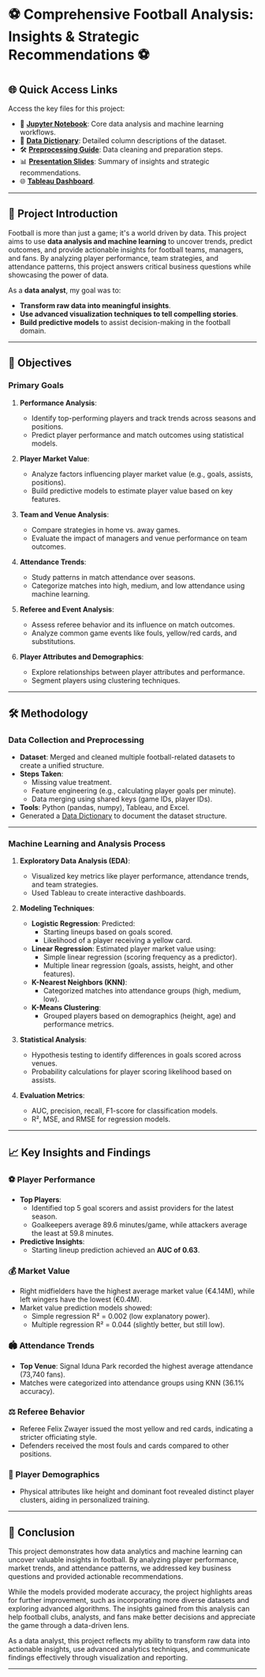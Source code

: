 # ⚽ Comprehensive Football Analysis: Insights & Strategic Recommendations ⚽


## 🌐 Quick Access Links
Access the key files for this project:
- 📓 **[Jupyter Notebook](./project_final.ipynb)**: Core data analysis and machine learning workflows.
- 📑 **[Data Dictionary](./data%20dictionary_football.pdf)**: Detailed column descriptions of the dataset.
- 🛠️ **[Preprocessing Guide](./Data%20Preprocessing_KalaimaniMuthu.pdf)**: Data cleaning and preparation steps.
- 📊 **[Presentation Slides](./Kalaimani_project_cap111.pdf)**: Summary of insights and strategic recommendations.
- 🌐 **[Tableau Dashboard](https://public.tableau.com/views/Kalaimani_Muthu_dashboard/Home?:language=en-US&publish=yes&:sid=&:redirect=auth&:display_count=n&:origin=viz_share_link )**.

---

## 📜 Project Introduction
Football is more than just a game; it's a world driven by data. This project aims to use **data analysis and machine learning** to uncover trends, predict outcomes, and provide actionable insights for football teams, managers, and fans. By analyzing player performance, team strategies, and attendance patterns, this project answers critical business questions while showcasing the power of data.

As a **data analyst**, my goal was to:
- **Transform raw data into meaningful insights**.
- **Use advanced visualization techniques to tell compelling stories**.
- **Build predictive models** to assist decision-making in the football domain.

---

## 🎯 Objectives
### Primary Goals
1. **Performance Analysis**:
   - Identify top-performing players and track trends across seasons and positions.
   - Predict player performance and match outcomes using statistical models.

2. **Player Market Value**:
   - Analyze factors influencing player market value (e.g., goals, assists, positions).
   - Build predictive models to estimate player value based on key features.

3. **Team and Venue Analysis**:
   - Compare strategies in home vs. away games.
   - Evaluate the impact of managers and venue performance on team outcomes.

4. **Attendance Trends**:
   - Study patterns in match attendance over seasons.
   - Categorize matches into high, medium, and low attendance using machine learning.

5. **Referee and Event Analysis**:
   - Assess referee behavior and its influence on match outcomes.
   - Analyze common game events like fouls, yellow/red cards, and substitutions.

6. **Player Attributes and Demographics**:
   - Explore relationships between player attributes and performance.
   - Segment players using clustering techniques.

---

## 🛠️ Methodology
### Data Collection and Preprocessing
- **Dataset**: Merged and cleaned multiple football-related datasets to create a unified structure.
- **Steps Taken**:
  - Missing value treatment.
  - Feature engineering (e.g., calculating player goals per minute).
  - Data merging using shared keys (game IDs, player IDs).
- **Tools**: Python (pandas, numpy), Tableau, and Excel.
- Generated a [Data Dictionary](./data%20dictionary_football.pdf) to document the dataset structure.

---

### Machine Learning and Analysis Process
1. **Exploratory Data Analysis (EDA)**:
   - Visualized key metrics like player performance, attendance trends, and team strategies.
   - Used Tableau to create interactive dashboards.

2. **Modeling Techniques**:
   - **Logistic Regression**: Predicted:
     - Starting lineups based on goals scored.
     - Likelihood of a player receiving a yellow card.
   - **Linear Regression**: Estimated player market value using:
     - Simple linear regression (scoring frequency as a predictor).
     - Multiple linear regression (goals, assists, height, and other features).
   - **K-Nearest Neighbors (KNN)**:
     - Categorized matches into attendance groups (high, medium, low).
   - **K-Means Clustering**:
     - Grouped players based on demographics (height, age) and performance metrics.

3. **Statistical Analysis**:
   - Hypothesis testing to identify differences in goals scored across venues.
   - Probability calculations for player scoring likelihood based on assists.

4. **Evaluation Metrics**:
   - AUC, precision, recall, F1-score for classification models.
   - R², MSE, and RMSE for regression models.

---

## 📈 Key Insights and Findings
### ⚽ Player Performance
- **Top Players**:
  - Identified top 5 goal scorers and assist providers for the latest season.
  - Goalkeepers average 89.6 minutes/game, while attackers average the least at 59.8 minutes.
- **Predictive Insights**:
  - Starting lineup prediction achieved an **AUC of 0.63**.

### 💰 Market Value
- Right midfielders have the highest average market value (€4.14M), while left wingers have the lowest (€0.4M).
- Market value prediction models showed:
  - Simple regression R² = 0.002 (low explanatory power).
  - Multiple regression R² = 0.044 (slightly better, but still low).

### 🏟️ Attendance Trends
- **Top Venue**: Signal Iduna Park recorded the highest average attendance (73,740 fans).
- Matches were categorized into attendance groups using KNN (36.1% accuracy).

### ⚖️ Referee Behavior
- Referee Felix Zwayer issued the most yellow and red cards, indicating a stricter officiating style.
- Defenders received the most fouls and cards compared to other positions.

### 🧬 Player Demographics
- Physical attributes like height and dominant foot revealed distinct player clusters, aiding in personalized training.

---

## 🏁 Conclusion
This project demonstrates how data analytics and machine learning can uncover valuable insights in football. By analyzing player performance, market trends, and attendance patterns, we addressed key business questions and provided actionable recommendations. 

While the models provided moderate accuracy, the project highlights areas for further improvement, such as incorporating more diverse datasets and exploring advanced algorithms. The insights gained from this analysis can help football clubs, analysts, and fans make better decisions and appreciate the game through a data-driven lens.

As a data analyst, this project reflects my ability to transform raw data into actionable insights, use advanced analytics techniques, and communicate findings effectively through visualization and reporting.

---
